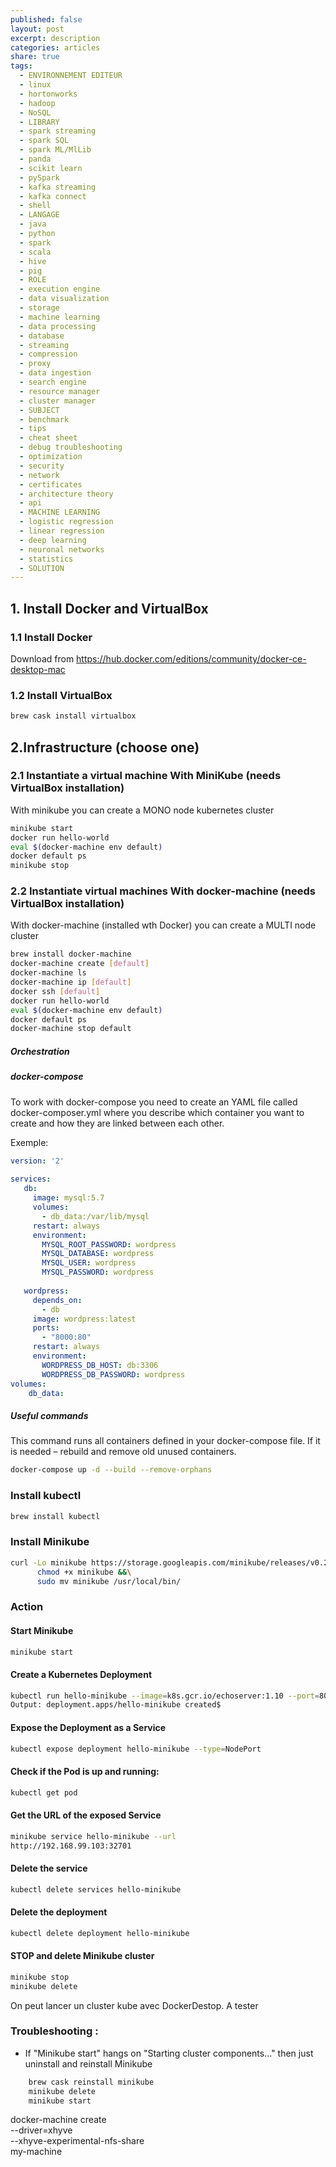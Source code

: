 ```yaml
---
published: false
layout: post
excerpt: description
categories: articles
share: true
tags:
  - ENVIRONNEMENT EDITEUR
  - linux
  - hortonworks
  - hadoop
  - NoSQL
  - LIBRARY
  - spark streaming
  - spark SQL
  - spark ML/MlLib
  - panda
  - scikit learn
  - pySpark
  - kafka streaming
  - kafka connect
  - shell
  - LANGAGE
  - java
  - python
  - spark
  - scala
  - hive
  - pig
  - ROLE
  - execution engine
  - data visualization
  - storage
  - machine learning
  - data processing
  - database
  - streaming
  - compression
  - proxy
  - data ingestion
  - search engine
  - resource manager
  - cluster manager
  - SUBJECT
  - benchmark
  - tips
  - cheat sheet
  - debug troubleshooting
  - optimization
  - security
  - network
  - certificates
  - architecture theory
  - api
  - MACHINE LEARNING
  - logistic regression
  - linear regression
  - deep learning
  - neuronal networks
  - statistics
  - SOLUTION
---
```

## 1. Install Docker and VirtualBox

### 1.1 Install Docker
Download from https://hub.docker.com/editions/community/docker-ce-desktop-mac 

### 1.2 Install VirtualBox
```bash
brew cask install virtualbox
```

## 2.Infrastructure (choose one)

### 2.1 Instantiate a virtual machine With MiniKube (needs VirtualBox installation)

With minikube you can create a MONO node kubernetes cluster

```bash
minikube start
docker run hello-world
eval $(docker-machine env default)
docker default ps
minikube stop
```


### 2.2 Instantiate virtual machines With docker-machine (needs VirtualBox installation)

With docker-machine (installed wth Docker) you can create a MULTI node cluster

```bash
brew install docker-machine
docker-machine create [default]
docker-machine ls
docker-machine ip [default]
docker ssh [default]
docker run hello-world
eval $(docker-machine env default)
docker default ps
docker-machine stop default
```





##### Orchestration

##### docker-compose
To work with docker-compose you need to create an YAML file called docker-composer.yml where you describe which 
container you want to create and how they are linked between each other.

Exemple:
```yml
version: '2'
 
services:
   db:
     image: mysql:5.7
     volumes:
       - db_data:/var/lib/mysql
     restart: always
     environment:
       MYSQL_ROOT_PASSWORD: wordpress
       MYSQL_DATABASE: wordpress
       MYSQL_USER: wordpress
       MYSQL_PASSWORD: wordpress
 
   wordpress:
     depends_on:
       - db
     image: wordpress:latest
     ports:
       - "8000:80"
     restart: always
     environment:
       WORDPRESS_DB_HOST: db:3306
       WORDPRESS_DB_PASSWORD: wordpress
volumes:
    db_data:
```

##### Useful commands
This command runs all containers defined in your docker-compose file. If it is needed – rebuild and remove old unused containers.
```bash
docker-compose up -d --build --remove-orphans
```
















### Install kubectl
```bash
brew install kubectl
```

### Install Minikube
```bash
curl -Lo minikube https://storage.googleapis.com/minikube/releases/v0.27.0/minikube-darwin-amd64 &&\
      chmod +x minikube &&\
      sudo mv minikube /usr/local/bin/
```

### Action

#### Start Minikube
```bash
minikube start
```

#### Create a Kubernetes Deployment
```bash
kubectl run hello-minikube --image=k8s.gcr.io/echoserver:1.10 --port=8080
Output: deployment.apps/hello-minikube created$
```

#### Expose the Deployment as a Service
```bash
kubectl expose deployment hello-minikube --type=NodePort
```

#### Check if the Pod is up and running:
```bash
kubectl get pod
```

#### Get the URL of the exposed Service 
```bash
minikube service hello-minikube --url
http://192.168.99.103:32701
```

#### Delete the service
```bash
kubectl delete services hello-minikube
```

#### Delete the deployment
```bash
kubectl delete deployment hello-minikube
```

#### STOP and delete Minikube cluster
```bash
minikube stop
minikube delete
```




On peut lancer un cluster kube avec DockerDestop. A tester


### Troubleshooting : 

- If "Minikube start" hangs on "Starting cluster components..." then just uninstall and reinstall Minikube
```bash
    brew cask reinstall minikube
    minikube delete
    minikube start
````


docker-machine create \
    --driver=xhyve \
    --xhyve-experimental-nfs-share \
    my-machine